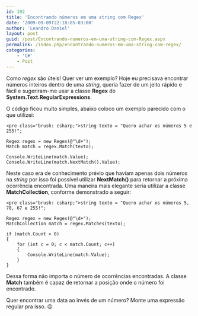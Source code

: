 ```yaml
---
id: 192
title: 'Encontrando números em uma string com Regex'
date: '2009-09-09T22:18:05-03:00'
author: 'Leandro Daniel'
layout: post
guid: /post/Encontrando-numeros-em-uma-string-com-Regex.aspx
permalink: /index.php/encontrando-numeros-em-uma-string-com-regex/
categories:
    - 'C#'
    - Post
---
```


Como *regex* são úteis! Quer ver um exemplo? Hoje eu precisava encontrar números inteiros dentro de uma *string*, queria fazer de um jeito rápido e fácil e sugeriram-me usar a classe **Regex** do **System.Text.RegularExpressions**.

O código ficou muito simples, abaixo coloco um exemplo parecido com o que utilizei:

```
<pre class="brush: csharp;">string texto = "Quero achar os números 5 e 255!";

Regex regex = new Regex(@"\d+");
Match match = regex.Match(texto);

Console.WriteLine(match.Value);
Console.WriteLine(match.NextMatch().Value);
```

Neste caso era de conhecimento prévio que haviam apenas dois números na *string* por isso foi possível utilizar **NextMatch()** para retornar a próxima ocorrência encontrada. Uma maneira mais elegante seria utilizar a classe **MatchCollection**, conforme demonstrado a seguir:

```
<pre class="brush: csharp;">string texto = "Quero achar os números 5, 78, 67 e 255!";

Regex regex = new Regex(@"\d+");
MatchCollection match = regex.Matches(texto);

if (match.Count > 0)
{
    for (int c = 0; c < match.Count; c++)
    {
        Console.WriteLine(match.Value); 
    }
}
```

Dessa forma não importa o número de ocorrências encontradas. A classe **Match** também é capaz de retornar a posição onde o número foi encontrado.

Quer encontrar uma data ao invés de um número? Monte uma expressão regular pra isso. 😉